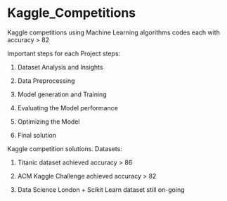 # Kaggle_Competitions
Kaggle competitions using Machine Learning algorithms codes each with accuracy > 82

Important steps for each Project steps:

1) Dataset Analysis and Insights

2) Data Preprocessing 

3) Model generation and Training

4) Evaluating the Model performance

5) Optimizing the Model

6) Final solution 


Kaggle competition solutions.
Datasets:

1) Titanic dataset achieved accuracy > 86

2) ACM Kaggle Challenge achieved accuracy > 82

3) Data Science London + Scikit Learn dataset still on-going
